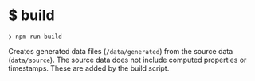 # $ build

```shell
❯ npm run build
```

Creates generated data files (`/data/generated`) from the source data (`data/source`). The source data does not include computed properties or timestamps. These are added by the build script.